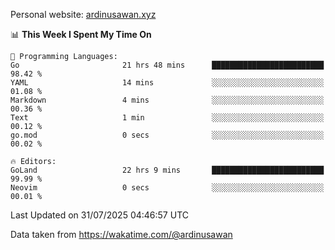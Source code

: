 Personal website: [ardinusawan.xyz](https://ardinusawan.xyz)

<!--START_SECTION:waka-->
📊 **This Week I Spent My Time On** 

```text
💬 Programming Languages: 
Go                       21 hrs 48 mins      █████████████████████████   98.42 % 
YAML                     14 mins             ░░░░░░░░░░░░░░░░░░░░░░░░░   01.08 % 
Markdown                 4 mins              ░░░░░░░░░░░░░░░░░░░░░░░░░   00.36 % 
Text                     1 min               ░░░░░░░░░░░░░░░░░░░░░░░░░   00.12 % 
go.mod                   0 secs              ░░░░░░░░░░░░░░░░░░░░░░░░░   00.02 % 

🔥 Editors: 
GoLand                   22 hrs 9 mins       █████████████████████████   99.99 % 
Neovim                   0 secs              ░░░░░░░░░░░░░░░░░░░░░░░░░   00.01 % 
```


 Last Updated on 31/07/2025 04:46:57 UTC
<!--END_SECTION:waka-->
Data taken from https://wakatime.com/@ardinusawan
